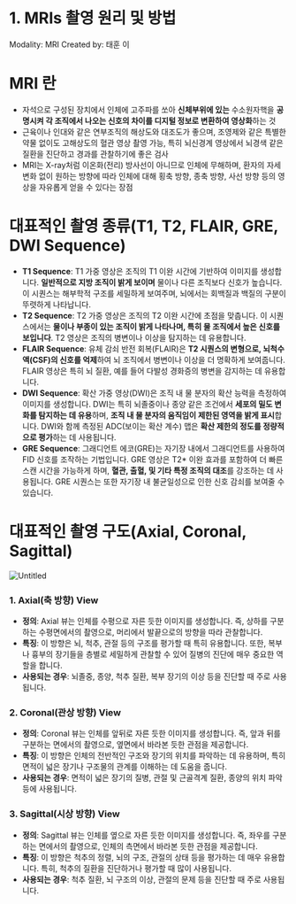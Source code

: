 # 1. MRIs 촬영 원리 및 방법

Modality: MRI
Created by: 태훈 이

# MRI 란

- 자석으로 구성된 장치에서 인체에 고주파를 쏘아 **신체부위에 있는** 수소원자핵을 **공명시켜 각 조직에서 나오는 신호의 차이를 디지털 정보로 변환하여 영상화**하는 것
- 근육이나 인대와 같은 연부조직의 해상도와 대조도가 좋으며, 조영제와 같은 특별한 약물 없이도 고해상도의 혈관 영상 촬영 가능, 특히 뇌신경계 영상에서 뇌경색 같은 질환을 진단하고 경과를 관찰하기에 좋은 검사
- MRI는 X-ray처럼 이온화(전리) 방사선이 아니므로 인체에 무해하며, 환자의 자세변화 없이 원하는 방향에 따라 인체에 대해 횡축 방향, 종축 방향, 사선 방향 등의 영상을 자유롭게 얻을 수 있다는 장점

# 대표적인 촬영 종류(**T1, T2, FLAIR, GRE, DWI Sequence**)

- **T1 Sequence**: T1 가중 영상은 조직의 T1 이완 시간에 기반하여 이미지를 생성합니다. **일반적으로 지방 조직이 밝게 보이며** 물이나 다른 조직보다 신호가 높습니다. 이 시퀀스는 해부학적 구조를 세밀하게 보여주며, 뇌에서는 회백질과 백질의 구분이 뚜렷하게 나타납니다.
- **T2 Sequence**: T2 가중 영상은 조직의 T2 이완 시간에 초점을 맞춥니다. 이 시퀀스에서는 **물이나 부종이 있는 조직이 밝게 나타나며, 특히 물 조직에서 높은 신호를 보입니다**. T2 영상은 조직의 병변이나 이상을 탐지하는 데 유용합니다.
- **FLAIR Sequence**: 유체 감쇠 반전 회복(FLAIR)은 **T2 시퀀스의 변형으로, 뇌척수액(CSF)의 신호를 억제**하여 뇌 조직에서 병변이나 이상을 더 명확하게 보여줍니다. FLAIR 영상은 특히 뇌 질환, 예를 들어 다발성 경화증의 병변을 감지하는 데 유용합니다.
- **DWI Sequence**: 확산 가중 영상(DWI)은 조직 내 물 분자의 확산 능력을 측정하여 이미지를 생성합니다. DWI는 특히 뇌졸중이나 종양 같은 조건에서 **세포의 밀도 변화를 탐지하는 데 유용**하며, **조직 내 물 분자의 움직임이 제한된 영역을 밝게 표시**합니다. DWI와 함께 측정된 ADC(보이는 확산 계수) 맵은 **확산 제한의 정도를 정량적으로 평가**하는 데 사용됩니다.
- **GRE Sequence**: 그래디언트 에코(GRE)는 자기장 내에서 그래디언트를 사용하여 FID 신호를 조작하는 기법입니다. GRE 영상은 T2* 이완 효과를 포함하여 더 빠른 스캔 시간을 가능하게 하며, **혈관, 출혈, 및 기타 특정 조직의 대조**를 강조하는 데 사용됩니다. GRE 시퀀스는 또한 자기장 내 불균일성으로 인한 신호 감쇠를 보여줄 수 있습니다.

# 대표적인 촬영 구도(Axial, Coronal, Sagittal)

![Untitled](1%20MRIs%20%E1%84%8E%E1%85%AA%E1%86%AF%E1%84%8B%E1%85%A7%E1%86%BC%20%E1%84%8B%E1%85%AF%E1%86%AB%E1%84%85%E1%85%B5%20%E1%84%86%E1%85%B5%E1%86%BE%20%E1%84%87%E1%85%A1%E1%86%BC%E1%84%87%E1%85%A5%E1%86%B8%20d75aa746984944bea0d0e0e19973c48d/Untitled.png)

### **1. Axial(축 방향) View**

- **정의**: Axial 뷰는 인체를 수평으로 자른 듯한 이미지를 생성합니다. 즉, 상하를 구분하는 수평면에서의 촬영으로, 머리에서 발끝으로의 방향을 따라 관찰합니다.
- **특징**: 이 방향은 뇌, 척추, 관절 등의 구조를 평가할 때 특히 유용합니다. 또한, 복부나 흉부의 장기들을 층별로 세밀하게 관찰할 수 있어 질병의 진단에 매우 중요한 역할을 합니다.
- **사용되는 경우**: 뇌졸중, 종양, 척추 질환, 복부 장기의 이상 등을 진단할 때 주로 사용됩니다.

### **2. Coronal(관상 방향) View**

- **정의**: Coronal 뷰는 인체를 앞뒤로 자른 듯한 이미지를 생성합니다. 즉, 앞과 뒤를 구분하는 면에서의 촬영으로, 옆면에서 바라본 듯한 관점을 제공합니다.
- **특징**: 이 방향은 인체의 전반적인 구조와 장기의 위치를 파악하는 데 유용하며, 특히 면적이 넓은 장기나 구조물의 관계를 이해하는 데 도움을 줍니다.
- **사용되는 경우**: 면적이 넓은 장기의 질병, 관절 및 근골격계 질환, 종양의 위치 파악 등에 사용됩니다.

### **3. Sagittal(시상 방향) View**

- **정의**: Sagittal 뷰는 인체를 옆으로 자른 듯한 이미지를 생성합니다. 즉, 좌우를 구분하는 면에서의 촬영으로, 인체의 측면에서 바라본 듯한 관점을 제공합니다.
- **특징**: 이 방향은 척추의 정렬, 뇌의 구조, 관절의 상태 등을 평가하는 데 매우 유용합니다. 특히, 척추의 질환을 진단하거나 평가할 때 많이 사용됩니다.
- **사용되는 경우**: 척추 질환, 뇌 구조의 이상, 관절의 문제 등을 진단할 때 주로 사용됩니다.